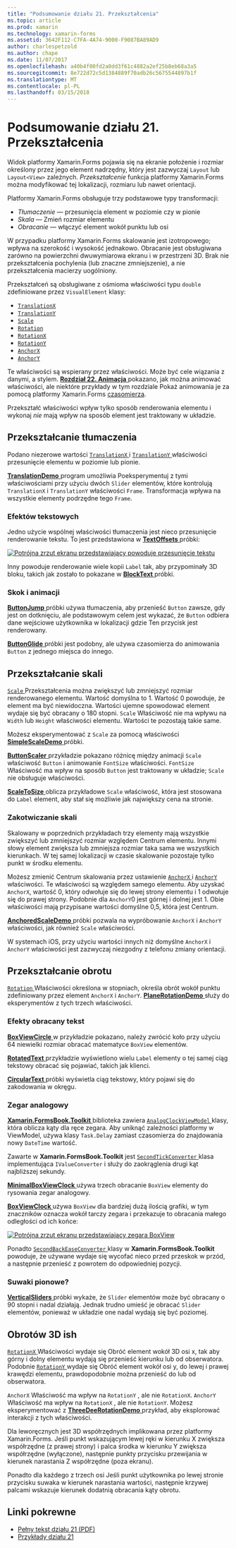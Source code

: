 ```yaml
---
title: "Podsumowanie działu 21. Przekształcenia"
ms.topic: article
ms.prod: xamarin
ms.technology: xamarin-forms
ms.assetid: 3642F112-C7FA-4A74-9000-F9087BA89AD9
author: charlespetzold
ms.author: chape
ms.date: 11/07/2017
ms.openlocfilehash: a40b4f00fd2a0dd3f61c4882a2ef25b8eb68a3a5
ms.sourcegitcommit: 8e722d72c5d1384889f70adb26c5675544897b1f
ms.translationtype: MT
ms.contentlocale: pl-PL
ms.lasthandoff: 03/15/2018
---
```

# <a name="summary-of-chapter-21-transforms"></a>Podsumowanie działu 21. Przekształcenia

Widok platformy Xamarin.Forms pojawia się na ekranie położenie i rozmiar określony przez jego element nadrzędny, który jest zazwyczaj `Layout` lub `Layout<View>` zależnych. *Przekształcenie* funkcja platformy Xamarin.Forms można modyfikować tej lokalizacji, rozmiaru lub nawet orientacji.

Platformy Xamarin.Forms obsługuje trzy podstawowe typy transformacji:

- *Tłumaczenie* &mdash; przesunięcia element w poziomie czy w pionie
- *Skala* &mdash; Zmień rozmiar elementu
- *Obracanie* &mdash; włączyć element wokół punktu lub osi

W przypadku platformy Xamarin.Forms skalowanie jest izotropowego; wpływa na szerokość i wysokość jednakowo. Obracanie jest obsługiwana zarówno na powierzchni dwuwymiarowa ekranu i w przestrzeni 3D. Brak nie przekształcenia pochylenia (lub znaczne zmniejszenie), a nie przekształcenia macierzy uogólniony.

Przekształceń są obsługiwane z ośmioma właściwości typu `double` zdefiniowane przez `VisualElement` klasy:

- [`TranslationX`](https://developer.xamarin.com/api/property/Xamarin.Forms.VisualElement.TranslationX/)
- [`TranslationY`](https://developer.xamarin.com/api/property/Xamarin.Forms.VisualElement.TranslationY/)
- [`Scale`](https://developer.xamarin.com/api/property/Xamarin.Forms.VisualElement.Scale/)
- [`Rotation`](https://developer.xamarin.com/api/property/Xamarin.Forms.VisualElement.Rotation/)
- [`RotationX`](https://developer.xamarin.com/api/property/Xamarin.Forms.VisualElement.RotationX/)
- [`RotationY`](https://developer.xamarin.com/api/property/Xamarin.Forms.VisualElement.RotationY/)
- [`AnchorX`](https://developer.xamarin.com/api/property/Xamarin.Forms.VisualElement.AnchorX/)
- [`AnchorY`](https://developer.xamarin.com/api/property/Xamarin.Forms.VisualElement.AnchorY/)

Te właściwości są wspierany przez właściwości. Może być cele wiązania z danymi, a stylem. [**Rozdział 22. Animacja** ](~/xamarin-forms/creating-mobile-apps-xamarin-forms/summaries/chapter22.md) pokazano, jak można animować właściwości, ale niektóre przykłady w tym rozdziale Pokaż animowania je za pomocą platformy Xamarin.Forms [czasomierza](~/xamarin-forms/platform/device.md#Device_StartTimer).

Przekształć właściwości wpływ tylko sposób renderowania elementu i wykonaj *nie* mają wpływ na sposób element jest traktowany w układzie.

## <a name="the-translation-transform"></a>Przekształcanie tłumaczenia

Podano niezerowe wartości [ `TranslationX` ](https://developer.xamarin.com/api/property/Xamarin.Forms.VisualElement.TranslationX/) i [ `TranslationY` ](https://developer.xamarin.com/api/property/Xamarin.Forms.VisualElement.TranslationY/) właściwości przesunięcie elementu w poziomie lub pionie.

[ **TranslationDemo** ](https://github.com/xamarin/xamarin-forms-book-samples/tree/master/Chapter21/TranslationDemo) program umożliwia Poeksperymentuj z tymi właściwościami przy użyciu dwóch `Slider` elementów, które kontrolują `TranslationX` i `TranslationY` właściwości `Frame`. Transformacja wpływa na wszystkie elementy podrzędne tego `Frame`.

### <a name="text-effects"></a>Efektów tekstowych

Jedno użycie wspólnej właściwości tłumaczenia jest nieco przesunięcie renderowanie tekstu. To jest przedstawiona w [ **TextOffsets** ](https://github.com/xamarin/xamarin-forms-book-samples/tree/master/Chapter21/TextOffsets) próbki:

[![Potrójna zrzut ekranu przedstawiający powoduje przesunięcie tekstu](images/ch21fg03-small.png "przesunięcia tekst")](images/ch21fg03-large.png#lightbox "przesunięcia tekstu")

Inny powoduje renderowanie wiele kopii `Label` tak, aby przypominały 3D bloku, takich jak zostało to pokazane w [ **BlockText** ](https://github.com/xamarin/xamarin-forms-book-samples/tree/master/Chapter21/BlockText) próbki.

### <a name="jumps-and-animations"></a>Skok i animacji

[ **ButtonJump** ](https://github.com/xamarin/xamarin-forms-book-samples/tree/master/Chapter21/ButtonJump) próbki używa tłumaczenia, aby przenieść `Button` zawsze, gdy jest on dotknięciu, ale podstawowym celem jest wykazać, że `Button` odbiera dane wejściowe użytkownika w lokalizacji gdzie Ten przycisk jest renderowany.

[ **ButtonGlide** ](https://github.com/xamarin/xamarin-forms-book-samples/tree/master/Chapter21/ButtonGlide) próbki jest podobny, ale używa czasomierza do animowania `Button` z jednego miejsca do innego.

## <a name="the-scale-transform"></a>Przekształcanie skali

[ `Scale` ](https://developer.xamarin.com/api/property/Xamarin.Forms.VisualElement.Scale/) Przekształcenia można zwiększyć lub zmniejszyć rozmiar renderowanego elementu. Wartość domyślna to 1. Wartość 0 powoduje, że element ma być niewidoczna. Wartości ujemne spowodować element wydaje się być obracany o 180 stopni. `Scale` Właściwość nie ma wpływu na `Width` lub `Height` właściwości elementu. Wartości te pozostają takie same.

Możesz eksperymentować z `Scale` za pomocą właściwości [ **SimpleScaleDemo** ](https://github.com/xamarin/xamarin-forms-book-samples/tree/master/Chapter21/SimpleScaleDemo) próbki.

[ **ButtonScaler** ](https://github.com/xamarin/xamarin-forms-book-samples/tree/master/Chapter21/ButtonScaler) przykładzie pokazano różnicę między animacji `Scale` właściwość `Button` i animowanie `FontSize` właściwości. `FontSize` Właściwość ma wpływ na sposób `Button` jest traktowany w układzie; `Scale` nie obsługuje właściwości.

[ **ScaleToSize** ](https://github.com/xamarin/xamarin-forms-book-samples/tree/master/Chapter21/ScaleToSize) oblicza przykładowe `Scale` właściwość, która jest stosowana do `Label` element, aby stał się możliwie jak największy cena na stronie.

### <a name="anchoring-the-scale"></a>Zakotwiczanie skali

Skalowany w poprzednich przykładach trzy elementy mają wszystkie zwiększyć lub zmniejszyć rozmiar względem Centrum elementu. Innymi słowy element zwiększa lub zmniejsza rozmiar taka sama we wszystkich kierunkach. W tej samej lokalizacji w czasie skalowanie pozostaje tylko punkt w środku elementu.

Możesz zmienić Centrum skalowania przez ustawienie [ `AnchorX` ](https://developer.xamarin.com/api/property/Xamarin.Forms.VisualElement.AnchorX/) i [ `AnchorY` ](https://developer.xamarin.com/api/property/Xamarin.Forms.VisualElement.AnchorY/) właściwości. Te właściwości są względem samego elementu. Aby uzyskać `AnchorX`, wartość 0, który odwołuje się do lewej strony elementu i 1 odwołuje się do prawej strony. Podobnie dla `AnchorY`0 jest górnej i dolnej jest 1. Obie właściwości mają przypisane wartości domyślne 0,5, która jest Centrum.

[ **AnchoredScaleDemo** ](https://github.com/xamarin/xamarin-forms-book-samples/tree/master/Chapter21/AnchoredScaleDemo) próbki pozwala na wypróbowanie `AnchorX` i `AnchorY` właściwości, jak również `Scale` właściwości.

W systemach iOS, przy użyciu wartości innych niż domyślne `AnchorX` i `AnchorY` właściwości jest zazwyczaj niezgodny z telefonu zmiany orientacji.

## <a name="the-rotation-transform"></a>Przekształcanie obrotu

[ `Rotation` ](https://developer.xamarin.com/api/property/Xamarin.Forms.VisualElement.Rotation/) Właściwości określona w stopniach, określa obrót wokół punktu zdefiniowany przez element `AnchorX` i `AnchorY`. [ **PlaneRotationDemo** ](https://github.com/xamarin/xamarin-forms-book-samples/tree/master/Chapter21/PlaneRotationDemo) służy do eksperymentów z tych trzech właściwości.

### <a name="rotated-text-effects"></a>Efekty obracany tekst

[ **BoxViewCircle** ](https://github.com/xamarin/xamarin-forms-book-samples/tree/master/Chapter21/BoxViewCircle) w przykładzie pokazano, należy zwrócić koło przy użyciu 64 niewielki rozmiar obracać matematyce `BoxView` elementów.

[ **RotatedText** ](https://github.com/xamarin/xamarin-forms-book-samples/tree/master/Chapter21/RotatedText) przykładzie wyświetlono wielu `Label` elementy o tej samej ciąg tekstowy obracać się pojawiać, takich jak klienci.

[ **CircularText** ](https://github.com/xamarin/xamarin-forms-book-samples/tree/master/Chapter21/CircularText) próbki wyświetla ciąg tekstowy, który pojawi się do zakodowania w okręgu.

### <a name="an-analog-clock"></a>Zegar analogowy

[ **Xamarin.FormsBook.Toolkit** ](https://github.com/xamarin/xamarin-forms-book-samples/tree/master/Libraries/Xamarin.FormsBook.Toolkit) biblioteka zawiera [ `AnalogClockViewModel` ](https://github.com/xamarin/xamarin-forms-book-samples/blob/master/Libraries/Xamarin.FormsBook.Toolkit/Xamarin.FormsBook.Toolkit/AnalogClockViewModel.cs) klasy, która oblicza kąty dla ręce zegara. Aby uniknąć zależności platformy w ViewModel, używa klasy `Task.Delay` zamiast czasomierza do znajdowania nowy `DateTime` wartość.

Zawarte w **Xamarin.FormsBook.Toolkit** jest [ `SecondTickConverter` ](https://github.com/xamarin/xamarin-forms-book-samples/blob/master/Libraries/Xamarin.FormsBook.Toolkit/Xamarin.FormsBook.Toolkit/SecondTickConverter.cs) klasa implementująca `IValueConverter` i służy do zaokrąglenia drugi kąt najbliższej sekundy.

[ **MinimalBoxViewClock** ](https://github.com/xamarin/xamarin-forms-book-samples/tree/master/Chapter21/MinimalBoxViewClock) używa trzech obracanie `BoxView` elementy do rysowania zegar analogowy.

[ **BoxViewClock** ](https://github.com/xamarin/xamarin-forms-book-samples/tree/master/Chapter21/BoxViewClock) używa `BoxView` dla bardziej dużą ilością grafiki, w tym znaczników oznacza wokół tarczy zegara i przekazuje to obracania małego odległości od ich końce:

[![Potrójna zrzut ekranu przedstawiający zegara BoxView](images/ch21fg17-small.png "tarczy zegara analogowy")](images/ch21fg17-large.png#lightbox "analogowy tarczy zegara")

Ponadto [ `SecondBackEaseConverter` ](https://github.com/xamarin/xamarin-forms-book-samples/blob/master/Libraries/Xamarin.FormsBook.Toolkit/Xamarin.FormsBook.Toolkit/SecondBackEaseConverter.cs) klasy w **Xamarin.FormsBook.Toolkit** powoduje, że używane wydaje się wycofać nieco przed przeskok w przód, a następnie przenieść z powrotem do odpowiedniej pozycji.

### <a name="vertical-sliders"></a>Suwaki pionowe?

[ **VerticalSliders** ](https://github.com/xamarin/xamarin-forms-book-samples/tree/master/Chapter21/VerticalSliders) próbki wykaże, że `Slider` elementów może być obracany o 90 stopni i nadal działają. Jednak trudno umieść je obracać `Slider` elementów, ponieważ w układzie one nadal wydają się być poziomej.

## <a name="3d-ish-rotations"></a>Obrotów 3D ish

[ `RotationX` ](https://developer.xamarin.com/api/property/Xamarin.Forms.VisualElement.RotationX/) Właściwości wydaje się Obróć element wokół 3D osi x, tak aby górny i dolny elementu wydają się przenieść kierunku lub od obserwatora. Podobnie [ `RotationY` ](https://developer.xamarin.com/api/property/Xamarin.Forms.VisualElement.RotationY/) wydaje się Obróć element wokół osi y, do lewej i prawej krawędzi elementu, prawdopodobnie można przenieść do lub od obserwatora.

`AnchorX` Właściwość ma wpływ na `RotationY` , ale nie `RotationX`. `AnchorY` Właściwość ma wpływ na `RotationX` , ale nie `RotationY`. Możesz eksperymentować z [ **ThreeDeeRotationDemo** ](https://github.com/xamarin/xamarin-forms-book-samples/tree/master/Chapter21/ThreeDeeRotationDemo) przykład, aby eksplorować interakcji z tych właściwości.

Dla leworęcznych jest 3D współrzędnych implikowana przez platformy Xamarin.Forms. Jeśli punkt wskazującym lewej ręki w kierunku X zwiększa współrzędne (z prawej strony) i palca środka w kierunku Y zwiększa współrzędne (wyłączone), następnie punkty przycisku przewijania w kierunek narastania Z współrzędne (poza ekranu).

Ponadto dla każdego z trzech osi Jeśli punkt użytkownika po lewej stronie przycisku suwaka w kierunek narastania wartości, następnie krzywej palcami wskazuje kierunek dodatnią obracania kąty obrotu.



## <a name="related-links"></a>Linki pokrewne

- [Pełny tekst działu 21 (PDF)](https://download.xamarin.com/developer/xamarin-forms-book/XamarinFormsBook-Ch21-Apr2016.pdf)
- [Przykłady działu 21](https://github.com/xamarin/xamarin-forms-book-samples/tree/master/Chapter21)
